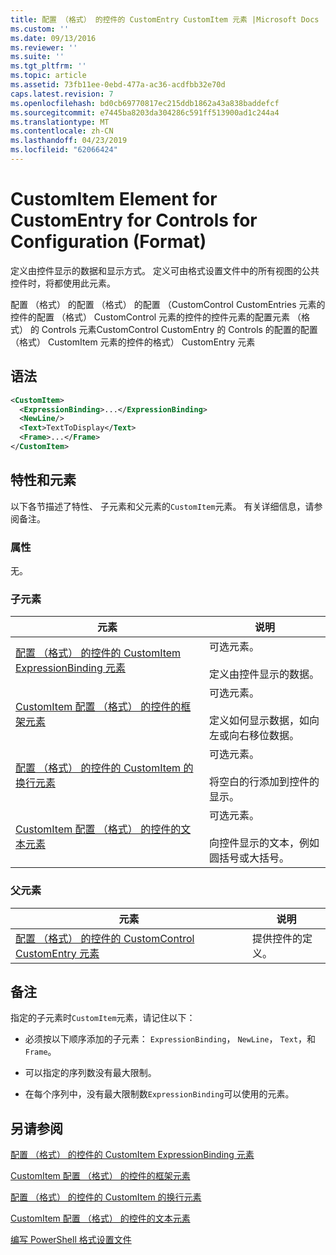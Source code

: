 ```yaml
---
title: 配置 （格式） 的控件的 CustomEntry CustomItem 元素 |Microsoft Docs
ms.custom: ''
ms.date: 09/13/2016
ms.reviewer: ''
ms.suite: ''
ms.tgt_pltfrm: ''
ms.topic: article
ms.assetid: 73fb11ee-0ebd-477a-ac36-acdfbb32e70d
caps.latest.revision: 7
ms.openlocfilehash: bd0cb69770817ec215ddb1862a43a838baddefcf
ms.sourcegitcommit: e7445ba8203da304286c591ff513900ad1c244a4
ms.translationtype: MT
ms.contentlocale: zh-CN
ms.lasthandoff: 04/23/2019
ms.locfileid: "62066424"
---
```

# <a name="customitem-element-for-customentry-for-controls-for-configuration-format"></a>CustomItem Element for CustomEntry for Controls for Configuration (Format)

定义由控件显示的数据和显示方式。 定义可由格式设置文件中的所有视图的公共控件时，将都使用此元素。

配置 （格式） 的配置 （格式） 的配置 （CustomControl CustomEntries 元素的控件的配置 （格式） CustomControl 元素的控件的控件元素的配置元素 （格式） 的 Controls 元素CustomControl CustomEntry 的 Controls 的配置的配置 （格式） CustomItem 元素的控件的格式） CustomEntry 元素

## <a name="syntax"></a>语法

```xml
<CustomItem>
  <ExpressionBinding>...</ExpressionBinding>
  <NewLine/>
  <Text>TextToDisplay</Text>
  <Frame>...</Frame>
</CustomItem>
```

## <a name="attributes-and-elements"></a>特性和元素

以下各节描述了特性、 子元素和父元素的`CustomItem`元素。 有关详细信息，请参阅备注。

### <a name="attributes"></a>属性

无。

### <a name="child-elements"></a>子元素

|元素|说明|
|-------------|-----------------|
|[配置 （格式） 的控件的 CustomItem ExpressionBinding 元素](./expressionbinding-element-for-customitem-for-controls-for-configuration-format.md)|可选元素。<br /><br /> 定义由控件显示的数据。|
|[CustomItem 配置 （格式） 的控件的框架元素](./frame-element-for-customitem-for-controls-for-configuration-format.md)|可选元素。<br /><br /> 定义如何显示数据，如向左或向右移位数据。|
|[配置 （格式） 的控件的 CustomItem 的换行元素](./newline-element-for-customitem-for-controls-for-configuration-format.md)|可选元素。<br /><br /> 将空白的行添加到控件的显示。|
|[CustomItem 配置 （格式） 的控件的文本元素](./text-element-for-customitem-for-controls-for-configuration-format.md)|可选元素。<br /><br /> 向控件显示的文本，例如圆括号或大括号。|

### <a name="parent-elements"></a>父元素

|元素|说明|
|-------------|-----------------|
|[配置 （格式） 的控件的 CustomControl CustomEntry 元素](./customentry-element-for-customcontrol-for-controls-for-configuration-format.md)|提供控件的定义。|

## <a name="remarks"></a>备注

指定的子元素时`CustomItem`元素，请记住以下：

- 必须按以下顺序添加的子元素： `ExpressionBinding`， `NewLine`， `Text`，和`Frame`。

- 可以指定的序列数没有最大限制。

- 在每个序列中，没有最大限制数`ExpressionBinding`可以使用的元素。

## <a name="see-also"></a>另请参阅

[配置 （格式） 的控件的 CustomItem ExpressionBinding 元素](./expressionbinding-element-for-customitem-for-controls-for-configuration-format.md)

[CustomItem 配置 （格式） 的控件的框架元素](./frame-element-for-customitem-for-controls-for-configuration-format.md)

[配置 （格式） 的控件的 CustomItem 的换行元素](./newline-element-for-customitem-for-controls-for-configuration-format.md)

[CustomItem 配置 （格式） 的控件的文本元素](./text-element-for-customitem-for-controls-for-configuration-format.md)

[编写 PowerShell 格式设置文件](./writing-a-powershell-formatting-file.md)

